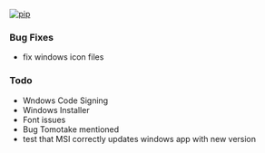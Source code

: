 [![pip](https://img.shields.io/badge/compatible%20pip%20version-0.14.1-00bbe2?logo=pypi&logoColor=f5c39e)](https://pypi.org/project/deephys/0.14.1)


### Bug Fixes
- fix windows icon files


### Todo
- Wndows Code Signing
- Windows Installer
- Font issues
- Bug Tomotake mentioned
- test that MSI correctly updates windows app with new version